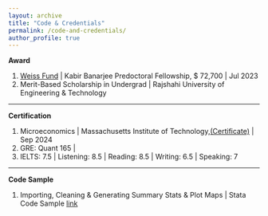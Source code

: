 ```yaml
---
layout: archive
title: "Code & Credentials"
permalink: /code-and-credentials/
author_profile: true
---
```


**Award**
  1. [Weiss Fund](https://bfi.uchicago.edu/scholar/nishat-akter-juy/) | Kabir Banarjee Predoctoral Fellowship, $ 72,700 | Jul 2023
  2. Merit-Based Scholarship in Undergrad | Rajshahi University of Engineering & Technology

---
**Certification**
  1. Microeconomics | Massachusetts Institute of Technology,[(Certificate)](https://mitxonline.mit.edu/certificate/fb711c8c-63be-4541-a431-69f1a8cbacc6/) | Sep 2024
  2. GRE: Quant 165 |
  3. IELTS: 7.5 | Listening: 8.5 | Reading: 8.5 | Writing: 6.5 | Speaking: 7

---
**Code Sample**
  1. Importing, Cleaning & Generating Summary Stats & Plot Maps | Stata Code Sample [link](https://drive.google.com/file/d/15irmXHk69s6mt-edzZneaUQCinLUQFfm/view?usp=sharing)
